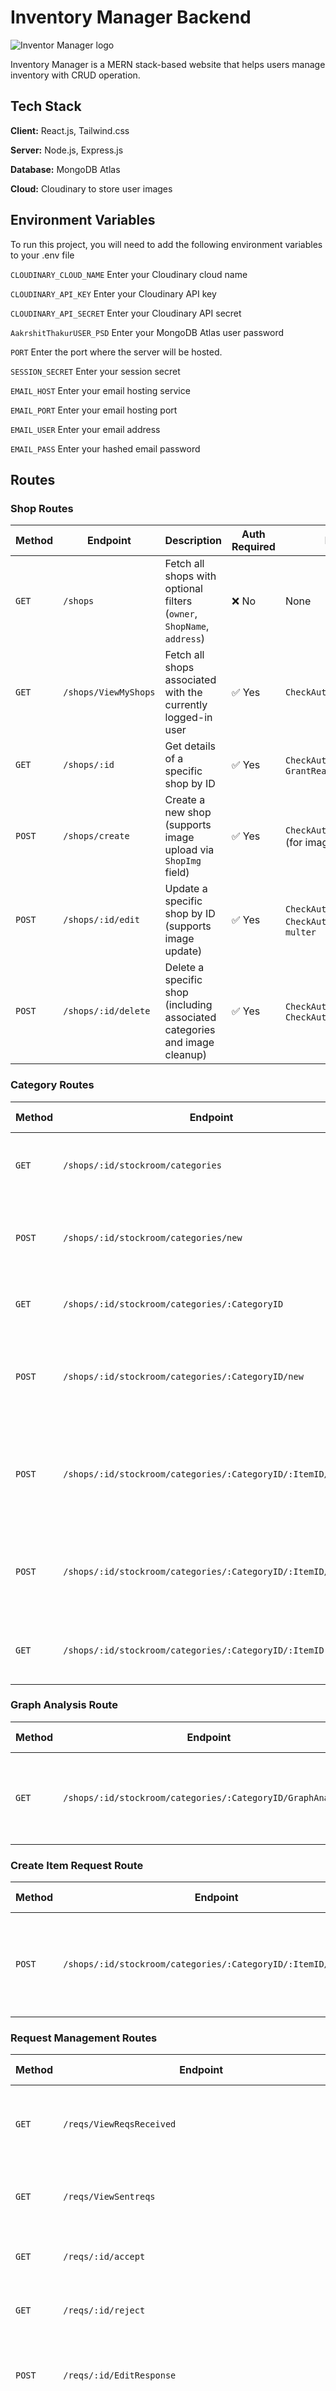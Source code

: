 # Inventory Manager Backend

![Inventor Manager logo](https://github.com/AakrshitThakur/InventoryManagerFrontend/blob/main/public/images/InventoryManagerDeployedImgs/InventorManagerLogo.png?raw=true)

Inventory Manager is a MERN stack-based website that helps users manage inventory with CRUD operation.

## Tech Stack

**Client:** React.js, Tailwind.css

**Server:** Node.js, Express.js

**Database:** MongoDB Atlas

**Cloud:** Cloudinary to store user images

## Environment Variables

To run this project, you will need to add the following environment variables to your .env file

`CLOUDINARY_CLOUD_NAME` Enter your Cloudinary cloud name

`CLOUDINARY_API_KEY` Enter your Cloudinary API key

`CLOUDINARY_API_SECRET` Enter your Cloudinary API secret

`AakrshitThakurUSER_PSD` Enter your MongoDB Atlas user password

`PORT` Enter the port where the server will be hosted.

`SESSION_SECRET` Enter your session secret

`EMAIL_HOST` Enter your email hosting service

`EMAIL_PORT` Enter your email hosting port

`EMAIL_USER` Enter your email address

`EMAIL_PASS` Enter your hashed email password

## Routes

### Shop Routes

| Method | Endpoint             | Description                                                                | Auth Required | Middleware                                                    |
| ------ | -------------------- | -------------------------------------------------------------------------- | ------------- | ------------------------------------------------------------- |
| `GET`  | `/shops`             | Fetch all shops with optional filters (`owner`, `ShopName`, `address`)     | ❌ No         | None                                                          |
| `GET`  | `/shops/ViewMyShops` | Fetch all shops associated with the currently logged-in user               | ✅ Yes        | `CheckAuthentication`                                         |
| `GET`  | `/shops/:id`         | Get details of a specific shop by ID                                       | ✅ Yes        | `CheckAuthentication`, `GrantReadAccessForShops`              |
| `POST` | `/shops/create`      | Create a new shop (supports image upload via `ShopImg` field)              | ✅ Yes        | `CheckAuthentication`, `multer` (for image handling)          |
| `POST` | `/shops/:id/edit`    | Update a specific shop by ID (supports image update)                       | ✅ Yes        | `CheckAuthentication`, `CheckAuthorizationForShops`, `multer` |
| `POST` | `/shops/:id/delete`  | Delete a specific shop (including associated categories and image cleanup) | ✅ Yes        | `CheckAuthentication`, `CheckAuthorizationForShops`           |

### Category Routes

| Method | Endpoint                                                     | Description                                                         | Auth Required | Middleware                                                    |
| ------ | ------------------------------------------------------------ | ------------------------------------------------------------------- | ------------- | ------------------------------------------------------------- |
| `GET`  | `/shops/:id/stockroom/categories`                            | Get all categories for a specific shop                              | ✅            | `CheckAuthentication`, `GrantReadAccessForShops`              |
| `POST` | `/shops/:id/stockroom/categories/new`                        | Create a new category under a specific shop                         | ✅            | `CheckAuthentication`, `CheckAuthorizationForShops`           |
| `GET`  | `/shops/:id/stockroom/categories/:CategoryID`                | Get a specific category by ID                                       | ✅            | `CheckAuthentication`, `GrantReadAccessForShops`              |
| `POST` | `/shops/:id/stockroom/categories/:CategoryID/new`            | Add a new item to a category (with optional image via `ItemImg`)    | ✅            | `CheckAuthentication`, `CheckAuthorizationForShops`, `multer` |
| `POST` | `/shops/:id/stockroom/categories/:CategoryID/:ItemID/edit`   | Edit an item under a specific category (with optional image update) | ✅            | `CheckAuthentication`, `CheckAuthorizationForShops`, `multer` |
| `POST` | `/shops/:id/stockroom/categories/:CategoryID/:ItemID/delete` | Delete an item from a category (image is also removed from cloud)   | ✅            | `CheckAuthentication`, `CheckAuthorizationForShops`           |
| `GET`  | `/shops/:id/stockroom/categories/:CategoryID/:ItemID`        | Get details of a specific item under a category                     | ✅            | `CheckAuthentication`, `GrantReadAccessForShops`              |

### Graph Analysis Route

| Method | Endpoint                                                    | Description                                                     | Auth Required | Middleware                                       |
| ------ | ----------------------------------------------------------- | --------------------------------------------------------------- | ------------- | ------------------------------------------------ |
| `GET`  | `/shops/:id/stockroom/categories/:CategoryID/GraphAnalyses` | Extracts item-level data from a category for graphical analysis | ✅            | `CheckAuthentication`, `GrantReadAccessForShops` |

### Create Item Request Route

| Method | Endpoint                                                       | Description                                                                 | Auth Required | Middleware            |
| ------ | -------------------------------------------------------------- | --------------------------------------------------------------------------- | ------------- | --------------------- |
| `POST` | `/shops/:id/stockroom/categories/:CategoryID/:ItemID/reqs/new` | Creates a new item request (e.g., procurement or order) for a specific item | ✅            | `CheckAuthentication` |

### Request Management Routes

| Method | Endpoint                                                 | Description                                            | Auth Required | Middleware                                         |
| ------ | -------------------------------------------------------- | ------------------------------------------------------ | ------------- | -------------------------------------------------- |
| `GET`  | `/reqs/ViewReqsReceived`                                 | View all requests **received** by the logged-in user   | ✅            | `CheckAuthentication`                              |
| `GET`  | `/reqs/ViewSentreqs`                                     | View all requests **sent** by the logged-in user       | ✅            | `CheckAuthentication`                              |
| `GET`  | `/reqs/:id/accept`                                       | Accept a request if it is in `init` state              | ✅            | `CheckAuthentication`, `CheckAuthorizationForReqs` |
| `GET`  | `/reqs/:id/reject`                                       | Reject a request if it is in `init` state              | ✅            | `CheckAuthentication`, `CheckAuthorizationForReqs` |
| `POST` | `/reqs/:id/EditResponse`                                 | Add or edit a response message for a request in `init` | ✅            | `CheckAuthentication`, `CheckAuthorizationForReqs` |
| `POST` | `/:id/stockroom/categories/:CategoryID/:ItemID/reqs/new` | Create a new request for an item under a specific shop | ✅            | `CheckAuthentication`                              |

### User Authentication Routes

| Method | Endpoint     | Description                                    | Auth Required | Notes                                           |
| ------ | ------------ | ---------------------------------------------- | ------------- | ----------------------------------------------- |
| `POST` | `/signup`    | Start signup process — sends OTP to user email | ❌            | Stores OTP and user info temporarily in session |
| `POST` | `/VerifyOTP` | Verify OTP and complete signup                 | ❌            | Max 3 attempts; OTP expires in 1 minute         |
| `POST` | `/login`     | Login an existing user and store session       | ❌            | Compares hashed password                        |
| `POST` | `/logout`    | Logout the current user and destroy session    | ✅            | Clears session and cookie                       |

## Run Locally

**⚠️ Important:** Make sure to configure the CORS origin according to your needs.

Clone the project

```bash
  git clone https://github.com/AakrshitThakur/InventoryManagerBackend.git
```

Go to the project directory

```bash
  cd InventoryManagerBackend
```

Install dependencies

```bash
  npm install / npm i
```

Start the server locally

```bash
  nodemon index.js / node index.js
```

## Deployment

To deploy this project run

```bash
  npm run deploy
```

## 🔗 Links

[![linkedin](https://img.shields.io/badge/linkedin-0A66C2?style=for-the-badge&logo=linkedin&logoColor=white)](https://www.linkedin.com/in/aakrshit-thakur-14433627b/)

## Feedback

If you have any feedback, please reach out to us at thakurraakrshitt@gmail.com
